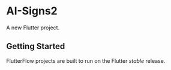 # AI-Signs2

A new Flutter project.

## Getting Started

FlutterFlow projects are built to run on the Flutter _stable_ release.

